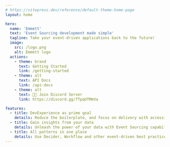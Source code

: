 ```yaml
---
# https://vitepress.dev/reference/default-theme-home-page
layout: home

hero:
  name: 'Emmett'
  text: 'Event Sourcing development made simple'
  tagline: Take your event-driven applications back to the future!
  image:
    src: /logo.png
    alt: Emmett logo
  actions:
    - theme: brand
      text: Getting Started
      link: /getting-started
    - theme: alt
      text: API Docs
      link: /api-docs
    - theme: alt
      text: 🧑‍💻 Join Discord Server
      link: https://discord.gg/fTpqUTMmVa

features:
  - title: DevExperience as prime goal
    details: Reduce the boilerplate, and focus on delivery with accessible tooling
  - title: Gain insights from your data
    details: Unleash the power of your data with Event Sourcing capabilities
  - title: All patterns in one place
    details: Use Decider, Workflow and other event-driven best practices seamlessly
---
```

